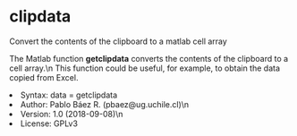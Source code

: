 # clipdata
Convert the contents of the clipboard to a matlab cell array

The Matlab function <b>getclipdata</b> converts the contents of the clipboard to a cell array.\n
This function could be useful, for example, to obtain the data copied from Excel.

<li>Syntax:  
  data = getclipdata

<li> Author: Pablo Báez R. (pbaez@ug.uchile.cl)\n
<li> Version: 1.0 (2018-09-08)\n
<li> License: GPLv3
